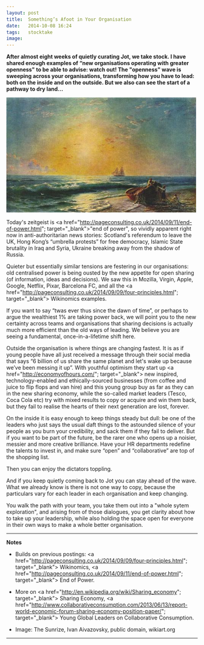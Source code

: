 ```yaml
---
layout: post
title:  Something’s Afoot in Your Organisation
date:   2014-10-08 16:24
tags: 	stocktake
image:
---
```


**After almost eight weeks of quietly curating Jot, we take stock. I have shared enough examples of “new organisations operating with greater openness" to be able to advise: watch out! The "openness" wave is sweeping across your organisations, transforming how you have to lead: both on the inside and on the outside. But we also can see the start of a pathway to dry land...**

![](/libb/images/sunrize-ivan.jpg)

Today's zeitgeist is <a href="http://pageconsulting.co.uk/2014/09/11/end-of-power.html"; target="_blank">"end of power"</a>, so vividly apparent right now in anti-authoritarian news stories: Scotland's referendum to leave the UK, Hong Kong’s “umbrella protests” for free democracy, Islamic State brutality in Iraq and Syria, Ukraine breaking away from the shadow of Russia. 

Quieter but essentially similar tensions are festering in our organisations: old centralised power is being ousted by the new appetite for open sharing (of information, ideas and decisions). We saw this in Mozilla, Virgin, Apple, Google, Netflix, Pixar, Barcelona FC, and all the <a href="http://pageconsulting.co.uk/2014/09/09/four-principles.html"; target="_blank"> Wikinomics</a> examples. 

If you want to say “twas ever thus since the dawn of time”, or perhaps to argue the wealthiest 1% are taking power back, we will point you to the new certainty across teams and organisations that sharing decisions is actually much more efficient than the old ways of leading. We believe you are seeing a fundamental, once-in-a-lifetime shift here.

Outside the organisation is where things are changing fastest. It is as if young people have all just received a message through their social media that says “6 billion of us share the same planet and let's wake up because we’ve been messing it up”.  With youthful optimism they start up <a href="http://economyofhours.com/"; target="_blank"> new inspired, technology-enabled and ethically-sourced businesses </a>
(from coffee and juice to flip flops and van hire) and this young group buy as far as they can in the new sharing economy, while the so-called market leaders (Tesco, Coca Cola etc) try with mixed results to copy or acquire and win them back, but they fail to realise the hearts of their next generation are lost, forever.

On the inside it is easy enough to keep things steady but dull: be one of the leaders who just says the usual daft things to the astounded silence of your people as you burn your credibility, and sack them if they fail to deliver. But if you want to be part of the future, be the rarer one who opens up a noisier, messier and more creative brilliance. Have your HR departments redefine the talents to invest in, and make sure “open” and “collaborative” are top of the shopping list. 

Then you can enjoy the dictators toppling.

And if you keep quietly coming back to Jot you can stay ahead of the wave. What we already know is there is not one way to copy, because the particulars vary for each leader in each organisation and keep changing. 

You walk the path with your team, you take them out into a "whole sytem exploration", and arising from of those dialogues, you get clarity about how to take up your leadership, while also holding the space open for everyone in their own ways to make a whole better organisation.  

__________________
<b>Notes</b>

* Builds on previous postings: <a href="http://pageconsulting.co.uk/2014/09/09/four-principles.html"; target="_blank"> Wikinomics</a>, <a href="http://pageconsulting.co.uk/2014/09/11/end-of-power.html"; target="_blank"> End of Power</a>. 
* More on <a href="http://en.wikipedia.org/wiki/Sharing_economy"; target="_blank"> Sharing Economy</a>, <a href="http://www.collaborativeconsumption.com/2013/06/13/report-world-economic-forum-sharing-economy-position-paper/"; target="_blank"> Young Global Leaders on Collaborative Consumption</a>. 

* Image: The Sunrize, Ivan Aivazovsky, public domain, wikiart.org

__________________







